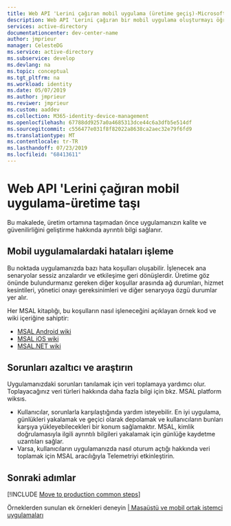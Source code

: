 ```yaml
---
title: Web API 'Lerini çağıran mobil uygulama (üretime geçiş)-Microsoft Identity platform
description: Web API 'Lerini çağıran bir mobil uygulama oluşturmayı öğrenin (üretime geçin)
services: active-directory
documentationcenter: dev-center-name
author: jmprieur
manager: CelesteDG
ms.service: active-directory
ms.subservice: develop
ms.devlang: na
ms.topic: conceptual
ms.tgt_pltfrm: na
ms.workload: identity
ms.date: 05/07/2019
ms.author: jmprieur
ms.reviwer: jmprieur
ms.custom: aaddev
ms.collection: M365-identity-device-management
ms.openlocfilehash: 67788dd9257a0a4685313dce44c6a3dfb5e514df
ms.sourcegitcommit: c556477e031f8f82022a8638ca2aec32e79f6fd9
ms.translationtype: MT
ms.contentlocale: tr-TR
ms.lasthandoff: 07/23/2019
ms.locfileid: "68413611"
---
```

# <a name="mobile-app-that-calls-web-apis---move-to-production"></a>Web API 'Lerini çağıran mobil uygulama-üretime taşı

Bu makalede, üretim ortamına taşımadan önce uygulamanızın kalite ve güvenilirliğini geliştirme hakkında ayrıntılı bilgi sağlanır.

## <a name="handling-errors-in-mobile-applications"></a>Mobil uygulamalardaki hataları işleme

Bu noktada uygulamanızda bazı hata koşulları oluşabilir. İşlenecek ana senaryolar sessiz arızalardır ve etkileşime geri dönüşlerdir. Üretime göz önünde bulundurmanız gereken diğer koşullar arasında ağ durumları, hizmet kesintileri, yönetici onayı gereksinimleri ve diğer senaryoya özgü durumlar yer alır.

Her MSAL kitaplığı, bu koşulların nasıl işleneceğini açıklayan örnek kod ve wiki içeriğine sahiptir:

- [MSAL Android wiki](https://github.com/AzureAD/microsoft-authentication-library-for-android)
- [MSAL iOS wiki](https://github.com/AzureAD/microsoft-authentication-library-for-objc/wiki)
- [MSAL.NET wiki](https://github.com/AzureAD/microsoft-authentication-library-for-dotnet/wiki)

## <a name="mitigating-and-investigating-issues"></a>Sorunları azaltıcı ve araştırın

Uygulamanızdaki sorunları tanılamak için veri toplamaya yardımcı olur. Toplayacağınız veri türleri hakkında daha fazla bilgi için bkz. MSAL platform wiksıs.

- Kullanıcılar, sorunlarla karşılaştığında yardım isteyebilir. En iyi uygulama, günlükleri yakalamak ve geçici olarak depolamak ve kullanıcıların bunları karşıya yükleyebilecekleri bir konum sağlamaktır. MSAL, kimlik doğrulamasıyla ilgili ayrıntılı bilgileri yakalamak için günlüğe kaydetme uzantıları sağlar.
- Varsa, kullanıcıların uygulamanızda nasıl oturum açtığı hakkında veri toplamak için MSAL aracılığıyla Telemetriyi etkinleştirin.

## <a name="next-steps"></a>Sonraki adımlar

[!INCLUDE [Move to production common steps](../../../includes/active-directory-develop-scenarios-production.md)]

Örneklerden sunulan ek örnekleri deneyin [| Masaüstü ve mobil ortak istemci uygulamaları](sample-v2-code.md#desktop-and-mobile-public-client-apps)
